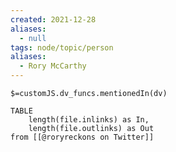 ```yaml
---
created: 2021-12-28 
aliases:
  - null
tags: node/topic/person
aliases:
  - Rory McCarthy
---
```

`$=customJS.dv_funcs.mentionedIn(dv)`

```dataview
TABLE 
	length(file.inlinks) as In, 
	length(file.outlinks) as Out
from [[@roryreckons on Twitter]]
```
